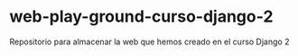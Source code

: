 # web-play-ground-curso-django-2
Repositorio para almacenar la  web que hemos creado en el curso Django 2
